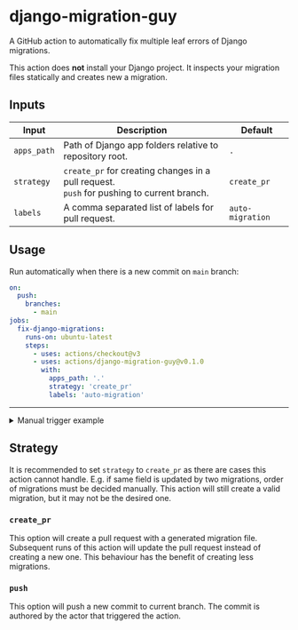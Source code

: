 # django-migration-guy

A GitHub action to automatically fix multiple leaf errors of Django migrations.

This action does **not** install your Django project. It inspects your migration files statically and creates new a migration.

## Inputs

|Input|Description|Default|
|---|---|---|
|`apps_path`|Path of Django app folders relative to repository root.|`.`|
|`strategy`|`create_pr` for creating changes in a pull request.<br>`push` for pushing to current branch.|`create_pr`|
|`labels`|A comma separated list of labels for pull request.|`auto-migration`|


## Usage

Run automatically when there is a new commit on `main` branch:

```yaml
on:
  push:
    branches:
      - main
jobs:
  fix-django-migrations:
    runs-on: ubuntu-latest
    steps:
      - uses: actions/checkout@v3
      - uses: actions/django-migration-guy@v0.1.0
        with:
          apps_path: '.'
          strategy: 'create_pr'
          labels: 'auto-migration'
```

---

<details>
  <summary>Manual trigger example</summary>

```yaml
on:
  workflow_dispatch:
    inputs:
      apps_path:
        description: 'Apps path'
        required: true
        default: '.'
      strategy:
        type: choice
        description: Strategy
        options: 
        - create_pr
        - push
        default: create_pr
      labels:
        description: A comma separated list of labels for pull request.
        default: auto-migration
jobs:
  fix-migrations:
    runs-on: ubuntu-latest
    steps:
      - uses: actions/checkout@v3
      - uses: actions/django-migration-guy@v0.1.0
        with:
          apps_path: ${{ inputs.apps_path }}
          strategy: ${{ inputs.strategy }}
          labels: ${{ inputs.labels }}
```
</details>

## Strategy

It is recommended to set `strategy` to `create_pr` as there are cases this action cannot handle. E.g. if same field is updated by two migrations, order of migrations must be decided manually. This action will still create a valid migration, but it may not be the desired one.

### `create_pr`

This option will create a pull request with a generated migration file. Subsequent runs of this action will update the pull request instead of creating a new one. This behaviour has the benefit of creating less migrations. 

### `push`

This option will push a new commit to current branch. The commit is authored by the actor that triggered the action.
